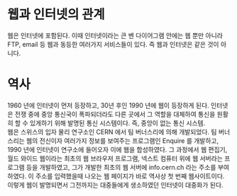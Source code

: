 # 웹과 인터넷의 관계
웹은 인터넷에 포함된다. 이때 인터넷이라는 큰 벤 다이어그램 안에는 웹 뿐만 아니라 FTP, email 등 웹과 동등한 여러가지 서비스들이 있다.
즉 웹과 인터넷은 같은 것이 아니다.

# 역사
1960 년에 인터넷이 먼저 등장하고, 30년 후인 1990 년에 웹이 등장하게 된다. 인터넷은 전쟁 중에 중앙 통신국이 폭파되더라도 다른 곳에서 그 역할을
대체하여 통신을 원활히 할 수 있게하기 위해 발명된 통신 시스템이다. 즉, 중앙이 없는 통신 시스템.<br>
웹은 스위스의 입자 물리 연구소인 CERN 에서 팀 버너스리에 의해 개발되었다. 팀 버너스리는 웹의 전신이자 여러가지 정보를 보여주는 프로그램인 Enquire 를 개발하고,
1990 년에 인터넷이 연구소에 들어오자 이에 웹을 합성하였다. 그 과정에서 웹 편집기, 월드 와이드 웹이라는 최초의 웹 브라우저 프로그램, 넥스트 컴퓨터 위에 웹 서버라는 프로그램 등을 개발하였고,
그가 개발한 최초의 웹 서버에 info.cern.ch 라는 주소를 부여하였다. 이 주소를 입력했을때 나오는 웹 페이지가 바로 역사상 첫 번째 웹사이트이다.<br>
이렇게 웹이 발명되면서 그전까지는 대중들에게 생소하였던 인터넷이 대중화가 된다.
